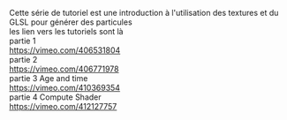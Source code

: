Cette série de tutoriel est une introduction à l'utilisation des textures et du GLSL pour générer des particules
<br>les lien vers les tutoriels sont là
<br>partie 1
<br>https://vimeo.com/406531804
<br>partie 2
<br>https://vimeo.com/406771978
<br>partie 3 Age and time
<br>https://vimeo.com/410369354
<br>partie 4 Compute Shader
<br>https://vimeo.com/412127757
